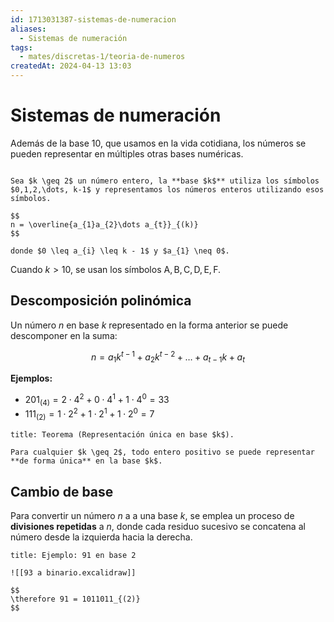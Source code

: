```yaml
---
id: 1713031387-sistemas-de-numeracion
aliases:
  - Sistemas de numeración
tags:
  - mates/discretas-1/teoria-de-numeros
createdAt: 2024-04-13 13:03
---
```


# Sistemas de numeración

Además de la base 10, que usamos en la vida cotidiana, los números se pueden representar en múltiples otras bases numéricas.

```ad-definition

Sea $k \geq 2$ un número entero, la **base $k$** utiliza los símbolos $0,1,2,\dots, k-1$ y representamos los números enteros utilizando esos símbolos.

$$
n = \overline{a_{1}a_{2}\dots a_{t}}_{(k)}
$$

donde $0 \leq a_{i} \leq k - 1$ y $a_{1} \neq 0$.

```

Cuando $k > 10$, se usan los símbolos $\text{A},\text{B},\text{C},\text{D},\text{E},\text{F}$.

## Descomposición polinómica

Un número $n$ en base $k$ representado en la forma anterior se puede descomponer en la suma:

$$
n = a_{1}k^{t-1} + a_{2}k^{t-2} + \ldots + a_{t-1}k + a_t
$$

**Ejemplos:**

- $201_{(4)} = 2 \cdot 4^{2} + 0 \cdot 4^{1} + 1 \cdot 4^{0} = 33$
- $111_{(2)} = 1 \cdot 2^{2} + 1 \cdot 2^{1} + 1 \cdot 2^{0} = 7$

```ad-theorem
title: Teorema (Representación única en base $k$).

Para cualquier $k \geq 2$, todo entero positivo se puede representar **de forma única** en la base $k$.

```

## Cambio de base

Para convertir un número $n$ a a una base $k$, se emplea un proceso de **divisiones repetidas** a $n$, donde cada residuo sucesivo se concatena al número desde la izquierda hacia la derecha.

```ad-example
title: Ejemplo: 91 en base 2

![[93 a binario.excalidraw]]

$$
\therefore 91 = 1011011_{(2)}
$$

```
